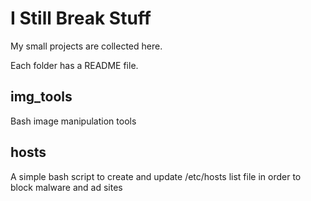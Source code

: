 
# I Still Break Stuff

My small projects are collected here.

Each folder has a README file.

## img_tools
Bash image manipulation tools

## hosts
A simple bash script to create and update /etc/hosts list file in order to block malware and ad sites

